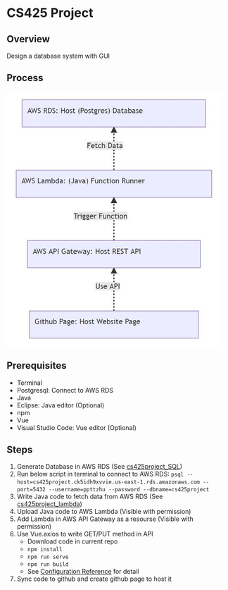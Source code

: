
# CS425 Project

## Overview
Design a database system with GUI

## Process
<!-- 
```mermaid
graph BT 
A[Github Page: Host Website Page]-.Use API.->B[AWS API Gateway: Host REST API]
B-.Trigger Function.->C["AWS Lambda: (Java) Function Runner"]
C-.Fetch Data.->D["AWS RDS: Host (Postgres) Database"]
```
-->
![Image of DatabaseProcess](https://github.com/ppttzhu/cs425project/blob/master/process.jpg)
## Prerequisites
- Terminal
- Postgresql: Connect to AWS RDS
- Java
- Eclipse: Java editor (Optional)
- npm
- Vue
- Visual Studio Code: Vue editor (Optional)

## Steps
1. Generate Database in AWS RDS (See [cs425project_SQL](https://github.com/ppttzhu/cs425project_SQL))
2. Run below script in terminal to connect to AWS RDS:
	`psql --host=cs425project.ck5idh9xvvie.us-east-1.rds.amazonaws.com --port=5432 --username=ppttzhu --password --dbname=cs425project`
3. Write Java code to fetch data from AWS RDS (See [cs425project_lambda](https://github.com/ppttzhu/cs425project_lambda))
4. Upload Java code to AWS Lambda (Visible with permission)
5. Add Lambda in AWS API Gateway as a resourse (Visible with permission)
6. Use Vue.axios to write GET/PUT method in API
	* Download code in current repo
	* `npm install`
	* `npm run serve`
	* `npm run build`
	*  See [Configuration Reference](https://cli.vuejs.org/config/) for detail
7. Sync code to github and create github page to host it

